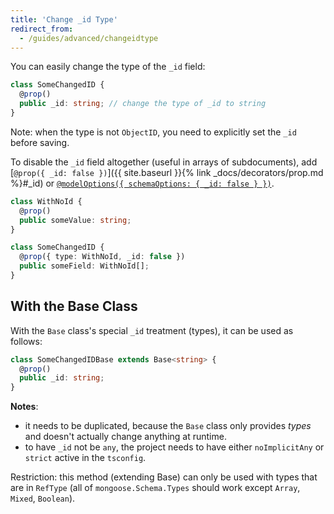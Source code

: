 ```yaml
---
title: 'Change _id Type'
redirect_from:
  - /guides/advanced/changeidtype
---
```


You can easily change the type of the `_id` field:

```ts
class SomeChangedID {
  @prop()
  public _id: string; // change the type of _id to string
}
```

Note: when the type is not `ObjectID`, you need to explicitly set the `_id` before saving.

To disable the `_id` field altogether (useful in arrays of subdocuments), add [`@prop({ _id: false })`]({{ site.baseurl }}{% link _docs/decorators/prop.md %}#_id) or [`@modelOptions({ schemaOptions: { _id: false } })`](https://mongoosejs.com/docs/guide.html#_id).

```ts
class WithNoId {
  @prop()
  public someValue: string;
}

class SomeChangedID {
  @prop({ type: WithNoId, _id: false })
  public someField: WithNoId[];
}
```

## With the Base Class

With the `Base` class's special `_id` treatment (types), it can be used as follows:

```ts
class SomeChangedIDBase extends Base<string> {
  @prop()
  public _id: string;
}
```

**Notes**:
- it needs to be duplicated, because the `Base` class only provides _types_ and doesn't actually change anything at runtime.
- to have `_id` not be `any`, the project needs to have either `noImplicitAny` or `strict` active in the `tsconfig`.

Restriction: this method (extending Base) can only be used with types that are in `RefType` (all of `mongoose.Schema.Types` should work except `Array`, `Mixed`, `Boolean`).
